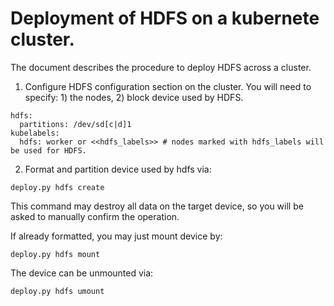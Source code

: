 # Deployment of HDFS on a kubernete cluster. 

The document describes the procedure to deploy HDFS across a cluster. 

1. Configure HDFS configuration section on the cluster. 
  You will need to specify: 1) the nodes, 2) block device used by HDFS. 
  
  ```
  hdfs:
    partitions: /dev/sd[c|d]1
  kubelabels:
    hdfs: worker or <<hdfs_labels>> # nodes marked with hdfs_labels will be used for HDFS. 
  ```

2. Format and partition device used by hdfs via:
  ```
  deploy.py hdfs create 
  ```
  This command may destroy all data on the target device, so you will be asked to manually confirm the operation. 

  If already formatted, you may just mount device by:
  ```
  deploy.py hdfs mount
  ```
  The device can be unmounted via:
  ```
  deploy.py hdfs umount
  ```
